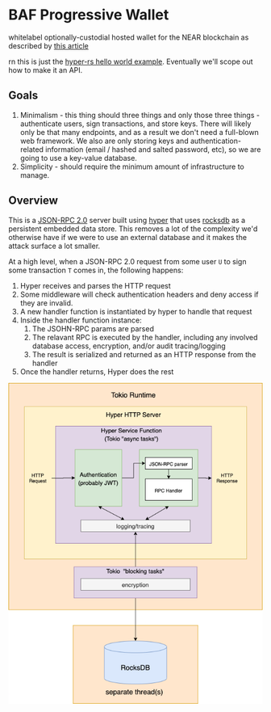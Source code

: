 # BAF Progressive Wallet

whitelabel optionally-custodial hosted wallet for the NEAR blockchain as described by [this article](https://medium.com/nearprotocol/on-usability-of-blockchain-applications-398963798ab3)

rn this is just the [hyper-rs hello world example](https://hyper.rs/guides/server/hello-world/). Eventually we'll scope out how to make it an API.

## Goals

1. Minimalism - this thing should three things and only those three things - authenticate users, sign transactions, and store keys. There will likely only be that many endpoints, and as a result we don't need a full-blown web framework. We also are only storing keys and authentication-related information (email / hashed and salted password, etc), so we are going to use a key-value database.
2. Simplicity - should require the minimum amount of infrastructure to manage.

## Overview

This is a [JSON-RPC 2.0](https://www.jsonrpc.org/specification) server built using [hyper](https://hyper.rs/guides/server/hello-world/) that uses [rocksdb](https://github.com/rust-rocksdb/rust-rocksdb) as a persistent embedded data store. This removes a lot of the complexity we'd otherwise have if we were to use an external database and it makes the attack surface a lot smaller.

At a high level, when a JSON-RPC 2.0 request from some user `U` to sign some transaction `T` comes in, the following happens:

1. Hyper receives and parses the HTTP request
2. Some middleware will check authentication headers and deny access if they are invalid. 
3. A new handler function is instantiated by hyper to handle that request
4. Inside the handler function instance:
   1. The JSOHN-RPC params are parsed
   2. The relavant RPC is executed by the handler, including any involved  database access, encryption, and/or audit tracing/logging
   3. The result is serialized and returned as an HTTP response from the handler
5. Once the handler returns, Hyper does the rest

![diagram](diagram.png)
